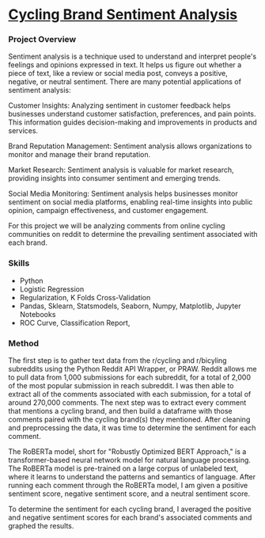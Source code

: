 # [Cycling Brand Sentiment Analysis](https://github.com/jonbig/Data_Science_Portfolio/blob/main/data_analysis_projects/voter_turnout_model/final_2019_denver_model.ipynb)

### **Project Overview**

Sentiment analysis is a technique used to understand and interpret people's feelings and opinions expressed in text. It helps us figure out whether a piece of text, like a review or social media post, conveys a positive, negative, or neutral sentiment. There are many potential applications of sentiment analysis:

Customer Insights: Analyzing sentiment in customer feedback helps businesses understand customer satisfaction, preferences, and pain points. This information guides decision-making and improvements in products and services.

Brand Reputation Management: Sentiment analysis allows organizations to monitor and manage their brand reputation. 

Market Research: Sentiment analysis is valuable for market research, providing insights into consumer sentiment and emerging trends.

Social Media Monitoring: Sentiment analysis helps businesses monitor sentiment on social media platforms, enabling real-time insights into public opinion, campaign effectiveness, and customer engagement.


For this project we will be analyzing comments from online cycling communities on reddit to determine the prevailing sentiment associated with each brand.

### Skills

- Python
- Logistic Regression
- Regularization, K Folds Cross-Validation
- Pandas, Sklearn, Statsmodels, Seaborn, Numpy, Matplotlib, Jupyter Notebooks
- ROC Curve, Classification Report,


### Method

The first step is to gather text data from the r/cycling and r/bicyling subreddits using the Python Reddit API Wrapper, or PRAW. Reddit allows me to pull data from 1,000 submissions for each subreddit, for a total of 2,000 of the most popular submission in reach subreddit. I was then able to extract all of the comments associated with each submission, for a total of around 270,000 comments. The next step was to extract every comment that mentions a cycling brand, and then build a dataframe with those comments paired with the cycling brand(s) they mentioned. After cleaning and preprocessing the data, it was time to determine the sentiment for each comment. 

The RoBERTa model, short for "Robustly Optimized BERT Approach," is a transformer-based neural network model for natural language processing. The RoBERTa model is pre-trained on a large corpus of unlabeled text, where it learns to understand the patterns and semantics of language. After running each comment through the RoBERTa model, I am given a positive sentiment score, negative sentiment score, and a neutral sentiment score.

To determine the sentiment for each cycling brand, I averaged the positive and negative sentiment scores for each brand's associated comments and graphed the results.

